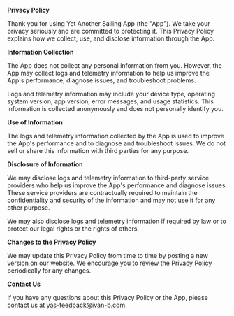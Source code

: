 **Privacy Policy**

Thank you for using Yet Another Sailing App (the "App"). We take your privacy seriously and are committed to protecting it. This Privacy Policy explains how we collect, use, and disclose information through the App.

**Information Collection**

The App does not collect any personal information from you. However, the App may collect logs and telemetry information to help us improve the App's performance, diagnose issues, and troubleshoot problems.

Logs and telemetry information may include your device type, operating system version, app version, error messages, and usage statistics. This information is collected anonymously and does not personally identify you.

**Use of Information**

The logs and telemetry information collected by the App is used to improve the App's performance and to diagnose and troubleshoot issues. We do not sell or share this information with third parties for any purpose.

**Disclosure of Information**

We may disclose logs and telemetry information to third-party service providers who help us improve the App's performance and diagnose issues. These service providers are contractually required to maintain the confidentiality and security of the information and may not use it for any other purpose.

We may also disclose logs and telemetry information if required by law or to protect our legal rights or the rights of others.

**Changes to the Privacy Policy**

We may update this Privacy Policy from time to time by posting a new version on our website. We encourage you to review the Privacy Policy periodically for any changes.

**Contact Us**

If you have any questions about this Privacy Policy or the App, please contact us at yas-feedback@ivan-b.com.
